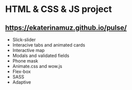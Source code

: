 # HTML & CSS & JS project
## https://ekaterinamuz.github.io/pulse/

* Slick-slider
* Interacive tabs and animated cards
* Interactive map
* Modals and validated fields
* Phone mask
* Animate.css and wow.js 
* Flex-box
* SASS
* Adaptive

